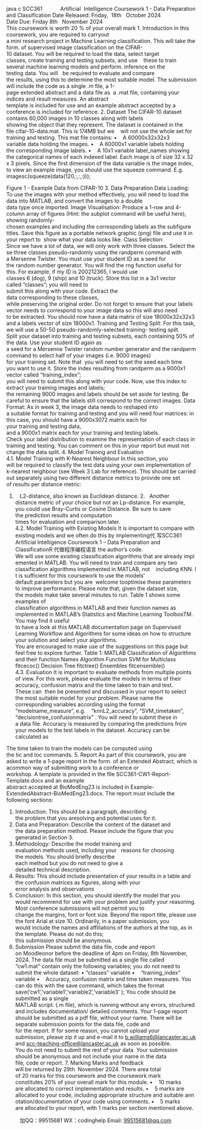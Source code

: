 java c
SCC361            Artificial  Intelligence 
Coursework 1 - Data Preparation and Classification
Date Released: Friday,  18th   October 2024
Date Due: Friday 8th   November 2024
This coursework is worth 20 % of your overall mark
1. Introduction 
In this coursework, you are required to carryout a mini research project in Machine Learning classification. This will take the form. of supervised image classification on the CIFAR-10 dataset. You will be required to load the data, select target classes, create training and testing subsets, and use    these to train several machine learning models and perform. inference on the testing data. You will   be required to evaluate and compare the results, using this to determine the most suitable model. The submission will include the code as a single .m file, a 1-page extended abstract and a data file as  a .mat file, containing your indices and result measures. An abstract template is included for use and an example abstract accepted by a conference is included for reference.
2. Dataset 
The CIFAR-10 dataset contains 60,000 images in 10 classes along with labels showing the object that they represent. The dataset is contained in the file cifar-10-data.mat. This is 174MB but we    will not use the whole set for training and testing. This mat file contains:
•    A 60000x32x32x3 variable data holding the images.
•    A 60000x1 variable labels holding the corresponding image labels.
•    A 10x1 variable label_names showing the categorical names of each indexed label.
Each image is of size 32 x 32 x 3 pixels. Since the first dimension of the data variable is the image index, to view an example image, you should use the squeeze command. E.g.
imagesc(squeeze(data(120,:,:,:)));

Figure 1 - Example Data from CIFAR-10
3. Data Preparation 
Data Loading: To use the images with your method effectively, you will need to load the data into MATLAB, and convert the images to a double data type once imported.
Image Visualisation: Produce a 1-row and 4-column array of figures (Hint: the subplot command will be useful here), showing randomly-chosen examples and including the corresponding labels as the subfigure titles. Save this figure as a portable network graphic (png) file and use it in your report to  show what your data looks like.
Class Selection: Since we have a lot of data, we will only work with three classes. Select these three classes pseudo-randomly using the randperm command with a Mersenne Twister. You must use your student ID as a seed for the random number generator. You will find the rng function useful for this. For example, if my ID is 200212365, I would use classes 6 (dog), 9 (ship) and 10 (truck). Store this list in a 3x1 vector called “classes”; you will need to submit this along with your code. Extract the data corresponding to these classes, while preserving the original order. Do not forget to ensure that your labels vector needs to correspond to your image data so this will also need to be extracted. You should now have a data matrix of size 18000x32x32x3 and a labels vector of size 18000x1.
Training and Testing Split: For this task, we will use a 50-50 pseudo-randomly-selected training-
testing split. Split your dataset into training and testing subsets, each containing 50% of the data.
Use your student ID again as a seed for a Mersenne Twister random number generator and the randperm command to select half of your images (i.e. 9000 images) for your training set. Note that  you will need to set the seed each time you want to use it. Store the index resulting from randperm as a 9000x1 vector called “training_index”; you will need to submit this along with your code. Now, use this index to extract your training images and labels; the remaining 9000 images and labels should be set aside for testing. Be careful to ensure that the labels still correspond to the correct images. 
Data Format: As in week 3, the image data needs to reshaped into a suitable format for training and testing and you will need four matrices: in this case, you should have a 9000x3072 matrix each for your training and testing data, and a 9000x1 matrix each for your training and testing labels.
Check your label distribution to examine the representation of each class in training and testing. You can comment on this in your report but must not change the data split.
4. Model Training and Evaluation 
4.1. Model Training with K-Nearest Neighbour 
In this section, you will be required to classify the test data using your own implementation of k-nearest neighbour (see Week 3 Lab for reference). This should be carried out separately using two different distance metrics to provide one set of results per distance metric:
1.    L2-distance, also known as Euclidean distance.
2.   Another distance metric of your choice but not an Lp-distance. For example, you could use Bray-Curtis or Cosine Distance.
Be sure to save the prediction results and computation times for evaluation and comparison later.
4.2. Model Training with Existing Models 
It is important to compare with existing models and we often do this by implementing代 写SCC361 Artificial Intelligence Coursework 1 – Data Preparation and ClassificationR
代做程序编程语言 the author’s code. We will use some existing classification algorithms that are already implemented in MATLAB.
You will need to train and compare any two classification algorithms implemented in MATLAB, not    including KNN. It is sufficient for this coursework to use the models’ default parameters but you are  welcome tooptimise these parameters to improve performance. Please note that, given the dataset size, the models make take several minutes to run.
Table 1 shows some examples of classification algorithms in MATLAB and their function names as implemented in MATLAB’s Statistics and Machine Learning ToolboxTM. You may find it useful to have a look at this MATLAB documentation page on Supervised Learning Workflow and Algorithms for some ideas on how to structure your solution and select your algorithms. You are encouraged to make use of the suggestions on this page but feel free to explore further. 
Table 1: MATLAB Classification of Algorithms and their function Names 
Algorithm 
Function 
SVM for Multiclass 
fitcecoc() 
Decision Tree 
fitctree() 
Ensembles 
fitcensemble() 
4.3. Evaluation 
It is important to evaluate methods from multiple points of view. For this work, please evaluate the models in terms of their accuracy, confusion matrix and the time taken to train and test. These can  then be presented and discussed in your report to select the most suitable model for your problem. Please name the corresponding variables according using the format “modelname_measure”, e.g.    “knnL2_accuracy”, “SVM_timetaken”, “decisiontree_confusionmatrix” . You will need to submit
these in a data file.
Accuracy is measured by comparing the predictions from your models to the test labels in the dataset. Accuracy can be calculated as

The time taken to train the models can be computed using the tic and toc commands.
5. Report 
As part of this coursework, you are asked to write a 1-page report in the form. of an Extended Abstract, which is acommon way of submitting work to a conference or workshop. A template is provided in the file SCC361-CW1-Report-Template.docx and an example abstract accepted at BioMedEng23 is included in Example-ExtendedAbstract-BioMedEng23.docx. 
The report must include the following sections:
1. Introduction: This should be a paragraph, describing the problem that you aresolving and potential uses for it.
2. Data and Preparation: Describe the content of the dataset and the data preparation method. Please include the figure that you generated in Section 3.
3. Methodology: Describe the model training and evaluation methods used, including your   reasons for choosing the models. You should briefly describe each method but you do not need to give a detailed technical description.
4. Results: This should include presentation of your results in a table and the confusion matrices as figures, along with your error analysis and observations
5. Conclusion: In this section, you should identify the model that you would recommend for use with your problem and justify your reasoning.
Most conference submissions will not permit you to change the margins, font or font size. Beyond the report title, please use the font Arial at size 10.
Ordinarily, in a paper submission, you would include the names and affiliations of the authors at the top, as in the template. Please do not do this; this submission should be anonymous.
6. Submission 
Please submit the data file, code and report on Moodleonor before the deadline of 4pm on Friday, 8th November, 2024. The data file must be submitted as a single file called “cw1.mat” contain only the following variables; you do not need to submit the whole dataset:
• “classes” variable
•    “training_index” variable
•    Accuracy, confusion matrix and time taken measures.
You can do this with the save command, which takes the format
save(‘cw1’,’variable1’,’variable2’,’variable3’ );
You code should be submitted as a single MATLAB script. (.m file), which is running without any errors, structured and includes documentation/ detailed comments.
Your 1-page report should be submitted as a pdf file, without your name.
There will be separate submission points for the data file, code and for the report. If for some reason, you cannot upload your submission, please zip it up and e-mail it to
b.williams6@lancaster.ac.uk and scc-teaching-office@lancaster.ac.uk as soon as possible. You do not need to submit the rest of your data.
Your submission should be anonymous and not include your name in the data file, code or report.
7. Marking 
Marks and feedback will be returned by 29th  November 2024. There area total of 20 marks for this coursework and the coursework mark constitutes 20% of your overall mark for this module.
•    10 marks are allocated to correct implementation and results.
•    5 marks are allocated to your code, including appropriate structure and suitable annotation/documentation of your code using comments.
•    5 marks are allocated to your report, with 1 marks per section mentioned above.







         
加QQ：99515681  WX：codinghelp  Email: 99515681@qq.com
